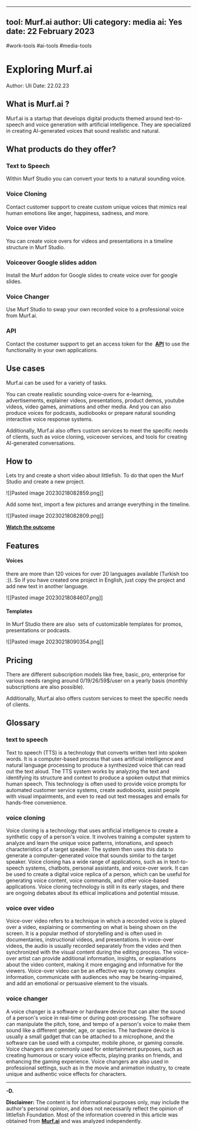 
---
tool: Murf.ai
author: Uli
category: media
ai: Yes
date: 22 February 2023
---
#work-tools #ai-tools #media-tools
# Exploring Murf.ai
Author: Uli
Date: 22.02.23
  
## What is Murf.ai ?

Murf.ai is a startup that develops digital products themed around text-to-speech and voice generation with artificial intelligence. They are specialized in creating AI-generated voices that sound realistic and natural. 

## What products do they offer?

### Text to Speech

Within Murf Studio you can convert your texts to a natural sounding voice.

### Voice Cloning
Contact customer support to create custom unique voices that mimics real human emotions like anger, happiness, sadness, and more. 

### Voice over Video
You can create voice overs for videos and presentations in a timeline structure in Murf Studio.

### Voiceover Google slides addon
Install the Murf addon for Google slides to create voice over for google slides.

### Voice Changer
Use Murf Studio to swap your own recorded voice to a professional voice from Murf.ai.

### API
Contact the costumer support to get an access token for the  [**API**](https://murf.ai/api/docs) to use the functionality in your own applications. 

## Use cases
Murf.ai can be used for a variety of tasks.

You can create realistic sounding voice-overs for e-learning, advertisements, explainer videos, presentations, product demos, youtube videos, video games, animations and other media. And you can also produce voices for podcasts, audiobooks or prepare natural sounding interactive voice response systems.

Additionally, Murf.ai also offers custom services to meet the specific needs of clients, such as voice cloning, voiceover services, and tools for creating AI-generated conversations. 

## How to
Lets try and create a short video about littlefish.
To do that open the Murf Studio and create a new project.

![[Pasted image 20230218082859.png]]

Add some text, import a few pictures and arrange everything in the timeline.  

![[Pasted image 20230218082809.png]]

[**Watch the outcome**](https://murf.ai/share/le9m2r3u)

## Features

#### Voices
there are more than 120 voices for over 20 languages available (Turkish too :)). So if you have created one project in English, just copy the project and add new text in another language.


![[Pasted image 20230218084607.png]]

#### Templates
In Murf Studio there are also  sets of customizable templates for promos, presentations or podcasts.

![[Pasted image 20230218090354.png]]

## Pricing
There are different subscription models like free, basic, pro, enterprise for various needs ranging around 0/19/26/59$/user on a yearly basis (monthly subscriptions are also possible).

Additionally, Murf.ai also offers custom services to meet the specific needs of clients.

## Glossary

### text to speech
Text to speech (TTS) is a technology that converts written text into spoken words. It is a computer-based process that uses artificial intelligence and natural language processing to produce a synthesized voice that can read out the text aloud. The TTS system works by analyzing the text and identifying its structure and context to produce a spoken output that mimics human speech. This technology is often used to provide voice prompts for automated customer service systems, create audiobooks, assist people with visual impairments, and even to read out text messages and emails for hands-free convenience. 

### voice cloning
Voice cloning is a technology that uses artificial intelligence to create a synthetic copy of a person's voice. It involves training a computer system to analyze and learn the unique voice patterns, intonations, and speech characteristics of a target speaker. The system then uses this data to generate a computer-generated voice that sounds similar to the target speaker. Voice cloning has a wide range of applications, such as in text-to-speech systems, chatbots, personal assistants, and voice-over work. It can be used to create a digital voice replica of a person, which can be useful for generating voice content, voice commands, and other voice-based applications. Voice cloning technology is still in its early stages, and there are ongoing debates about its ethical implications and potential misuse.

### voice over video
Voice-over video refers to a technique in which a recorded voice is played over a video, explaining or commenting on what is being shown on the screen. It is a popular method of storytelling and is often used in documentaries, instructional videos, and presentations. In voice-over videos, the audio is usually recorded separately from the video and then synchronized with the visual content during the editing process. The voice-over artist can provide additional information, insights, or explanations about the video content, making it more engaging and informative for the viewers. Voice-over video can be an effective way to convey complex information, communicate with audiences who may be hearing-impaired, and add an emotional or persuasive element to the visuals.

### voice changer
A voice changer is a software or hardware device that can alter the sound of a person's voice in real-time or during post-processing. The software can manipulate the pitch, tone, and tempo of a person's voice to make them sound like a different gender, age, or species. The hardware device is usually a small gadget that can be attached to a microphone, and the software can be used with a computer, mobile phone, or gaming console. Voice changers are commonly used for entertainment purposes, such as creating humorous or scary voice effects, playing pranks on friends, and enhancing the gaming experience. Voice changers are also used in professional settings, such as in the movie and animation industry, to create unique and authentic voice effects for characters.

---

**-D.**

**Disclaimer:** The content is for informational purposes only, may include the author's personal opinion, and does not necessarily reflect the opinion of littlefish Foundation. Most of the information covered in this article was obtained from [**Murf.ai**](https://murf.ai) and was analyzed independently.